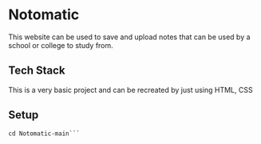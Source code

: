 
# Notomatic

This website can be used to save and upload notes that can be used by a school or college to study from.

## Tech Stack

This is a very basic project and can be recreated by just using HTML, CSS

## Setup

``` git clone https://github.com/TartejBrothers/Notomatic.git
cd Notomatic-main```
